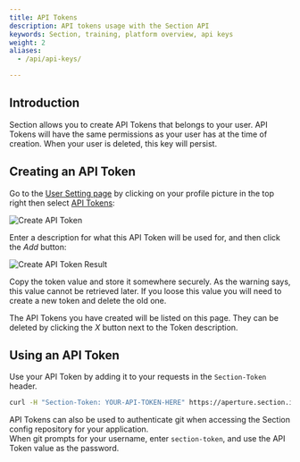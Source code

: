 ```yaml
---
title: API Tokens
description: API tokens usage with the Section API
keywords: Section, training, platform overview, api keys
weight: 2
aliases:
  - /api/api-keys/

---
```

## Introduction
Section allows you to create API Tokens that belongs to your user. 
API Tokens will have the same permissions as your user has at the time of creation. 
When your user is deleted, this key will persist.

## Creating an API Token

Go to the [User Setting page](https://aperture.section.io/new/configure/user) by clicking on your profile picture in the top right then select [API Tokens](https://aperture.section.io/new/configure/user/tokens):

![Create API Token](/docs/images/api-token-create.png)

Enter a description for what this API Token will be used for, and then click the *Add* button:

![Create API Token Result](/docs/images/api-token-create-after.png)

Copy the token value and store it somewhere securely. 
As the warning says, this value cannot be retrieved later. 
If you loose this value you will need to create a new token and delete the old one.

The API Tokens you have created will be listed on this page.
They can be deleted by clicking the *X* button next to the Token description.

## Using an API Token

Use your API Token by adding it to your requests in the `Section-Token` header.

```bash
curl -H "Section-Token: YOUR-API-TOKEN-HERE" https://aperture.section.io/api/v1
```

API Tokens can also be used to authenticate git when accessing the Section config repository for your application.  
When git prompts for your username, enter `section-token`, and use the API Token value as the password.

